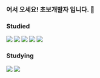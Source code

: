 
### 어서 오세요! 초보개발자 입니다. 👋

<!--
**jaesimin0903/jaesimin0903** is a ✨ _special_ ✨ repository because its `README.md` (this file) appears on your GitHub profile.

Here are some ideas to get you started:

- 🔭 I’m currently working on ...
- 🌱 I’m currently learning ...
- 👯 I’m looking to collaborate on ...
- 🤔 I’m looking for help with ...
- 💬 Ask me about ...
- 📫 How to reach me: ...
- 😄 Pronouns: ...
- ⚡ Fun fact: ...
-->

### Studied 
<a target="_blank"><img src="https://img.shields.io/badge/C++-00599C?style=flat-square&logo=C%2B%2B&logoColor=white"/></a>
<a target="_blank"><img src="https://img.shields.io/badge/Java-007396?style=flat-square&logo=Java&logoColor=white"/></a>
<a target="_blank"><img src="https://img.shields.io/badge/HTML-E34F26?style=flat-square&logo=html5&logoColor=white"/></a>
<a target="_blank"><img src="https://img.shields.io/badge/CSS-1572B6?style=flat-square&logo=css3&logoColor=white"/></a>
<a target="_blank"><img src="https://img.shields.io/badge/JavaScript-F7DF1E?style=flat-square&logo=JavaScript&logoColor=white"/></a>

### Studying
<a target="_blank"><img src="https://img.shields.io/badge/React-61DAFB?style=flat-square&logo=React&logoColor=white"/></a>
<a target="_blank"><img src="https://img.shields.io/badge/CSharp-239120?style=flat-square&logo=CSharp&logoColor=white"/></a>

